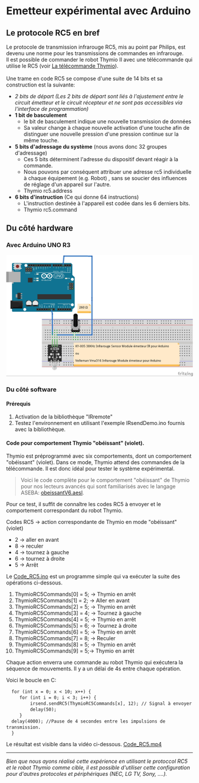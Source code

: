 # Emetteur expérimental avec Arduino 
## Le protocole RC5 en bref 
Le protocole de transmission infrarouge RC5, mis au point par Philips, est devenu une norme pour les transmissions de commandes en infrarouge. <br>
Il est possible de commander le robot Thymio II avec une télécommande qui utilise le RC5 (voir  [La télécommande Thymio](http://wiki.thymio.org/fr:thymioirremote)).
<br><br>
Une trame en code RC5 se compose d'une suite de 14 bits et sa construction est la suivante:

* _2 bits de départ (Les 2 bits de départ sont liés à l'ajustement entre le circuit émetteur et le circuit récepteur et ne sont pas accessibles via l'interface de programmation)_
* **1 bit de basculement** 
    * le bit de basculement indique une nouvelle transmission de données
    * Sa valeur change à chaque nouvelle activation d'une touche afin de distinguer une nouvelle pression d'une pression continue sur la même touche.
* **5 bits d'adressage du système** (nous avons donc 32 groupes d'adressage)
    * Ces 5 bits déterminent l'adresse du dispositif devant réagir à la commande. 
    * Nous pouvons par conséquent attribuer une adresse rc5 individuelle à chaque équipement (e.g. Robot) , sans se soucier des influences de réglage d'un appareil sur l'autre.
    * Thymio rc5.address
* **6 bits d'instruction** (Ce qui donne 64 instructions)
    * L'instruction destinée à l'appareil est codée dans les 6 derniers bits.
    * Thymio rc5.command


## Du côté hardware
### Avec Arduino UNO R3

![test](ArduinoUNOR3_Emetteur_Infrarouge_bb.jpg)

### Du côté software
#### Prérequis
1. Activation de la bibliothèque "IRremote"
2. Testez l'environnement en utilisant l'exemple IRsendDemo.ino fournis avec la bibliothèque. 

#### Code pour comportement Thymio "obéissant" (violet).
Thymio est préprogrammé avec six comportements, dont un comportement "obéissant" (violet). 
Dans ce mode, Thymio attend des commandes de la télécommande. Il est donc idéal pour tester le système expérimental.

> Voici le code complète pour le comportement "obéissant" de Thymio pour nos lecteurs avancés qui sont familiarisés avec le langage ASEBA: [obeissantV6.aesl](./Code_RC5/obeissantV6.aesl).

Pour ce test, il suffit de connaître les codes RC5 à envoyer et le comportement correspondant du robot Thymio. 

Codes RC5 -> action correspondante de Thymio en mode "obéissant" (violet)
* 2 -> aller en avant 
* 8 -> reculer 
* 4 -> tournez à gauche 
* 6 -> tournez à droite 
* 5 -> Arrêt 

Le [Code_RC5.ino](./Code_RC5/Code_RC5.ino) est un programme simple qui va exécuter la suite des opérations ci-dessous. <br>

1.    ThymioRC5Commands[0] = 5; -> Thymio en arrêt 
2.    ThymioRC5Commands[1] = 2; -> Aller en avant
3.    ThymioRC5Commands[2] = 5; -> Thymio en arrêt
4.    ThymioRC5Commands[3] = 4; -> Tournez à gauche 
5.    ThymioRC5Commands[4] = 5; -> Thymio en arrêt
6.    ThymioRC5Commands[5] = 6; -> Tournez à droite 
7.    ThymioRC5Commands[6] = 5; -> Thymio en arrêt
8.    ThymioRC5Commands[7] = 8; -> Reculer 
9.    ThymioRC5Commands[8] = 5; -> Thymio en arrêt
10.    ThymioRC5Commands[9] = 5;-> Thymio en arrêt

Chaque action enverra une commande au robot Thymio qui exécutera la séquence de mouvements. Il y a un délai de 4s entre chaque opération. 

Voici le boucle en C:

      for (int x = 0; x < 10; x++) {
         for (int i = 0; i < 3; i++) {
             irsend.sendRC5(ThymioRC5Commands[x], 12); // Signal à envoyer 
             delay(50);
         } 
      delay(4000); //Pause de 4 secondes entre les impulsions de transmission.
      }    

Le résultat est visible dans la vidéo ci-dessous. 
 [Code_RC5.mp4](./Code_RC5.mp4)

***
_Bien que nous ayons réalisé cette expérience en utilisant le protoccol RC5 et le robot Thymio comme cible, il est possible d'utiliser cette configuration pour d'autres protocoles et périphériques (NEC, LG TV, Sony, ....)._


